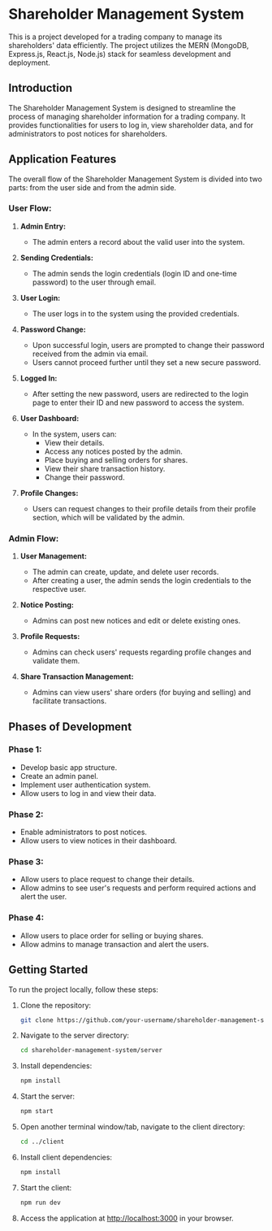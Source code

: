 # Shareholder Management System

This is a project developed for a trading company to manage its shareholders' data efficiently. The project utilizes the MERN (MongoDB, Express.js, React.js, Node.js) stack for seamless development and deployment.

## Introduction

The Shareholder Management System is designed to streamline the process of managing shareholder information for a trading company. It provides functionalities for users to log in, view shareholder data, and for administrators to post notices for shareholders.

## Application Features

The overall flow of the Shareholder Management System is divided into two parts: from the user side and from the admin side.

### User Flow:

1. **Admin Entry:**

   - The admin enters a record about the valid user into the system.

2. **Sending Credentials:**

   - The admin sends the login credentials (login ID and one-time password) to the user through email.

3. **User Login:**

   - The user logs in to the system using the provided credentials.

4. **Password Change:**

   - Upon successful login, users are prompted to change their password received from the admin via email.
   - Users cannot proceed further until they set a new secure password.

5. **Logged In:**

   - After setting the new password, users are redirected to the login page to enter their ID and new password to access the system.

6. **User Dashboard:**

   - In the system, users can:
     - View their details.
     - Access any notices posted by the admin.
     - Place buying and selling orders for shares.
     - View their share transaction history.
     - Change their password.

7. **Profile Changes:**
   - Users can request changes to their profile details from their profile section, which will be validated by the admin.

### Admin Flow:

1. **User Management:**

   - The admin can create, update, and delete user records.
   - After creating a user, the admin sends the login credentials to the respective user.

2. **Notice Posting:**

   - Admins can post new notices and edit or delete existing ones.

3. **Profile Requests:**

   - Admins can check users' requests regarding profile changes and validate them.

4. **Share Transaction Management:**
   - Admins can view users' share orders (for buying and selling) and facilitate transactions.

## Phases of Development

### Phase 1:

- Develop basic app structure.
- Create an admin panel.
- Implement user authentication system.
- Allow users to log in and view their data.

### Phase 2:

- Enable administrators to post notices.
- Allow users to view notices in their dashboard.

### Phase 3:

- Allow users to place request to change their details.
- Allow admins to see user's requests and perform required actions and alert the user.

### Phase 4:

- Allow users to place order for selling or buying shares.
- Allow admins to manage transaction and alert the users.

## Getting Started

To run the project locally, follow these steps:

1. Clone the repository:

   ```bash
   git clone https://github.com/your-username/shareholder-management-system.git
   ```

2. Navigate to the server directory:

   ```bash
   cd shareholder-management-system/server
   ```

3. Install dependencies:

   ```bash
   npm install
   ```

4. Start the server:

   ```bash
   npm start
   ```

5. Open another terminal window/tab, navigate to the client directory:

   ```bash
   cd ../client
   ```

6. Install client dependencies:

   ```bash
   npm install
   ```

7. Start the client:

   ```bash
   npm run dev
   ```

8. Access the application at [http://localhost:3000](http://localhost:3000) in your browser.
